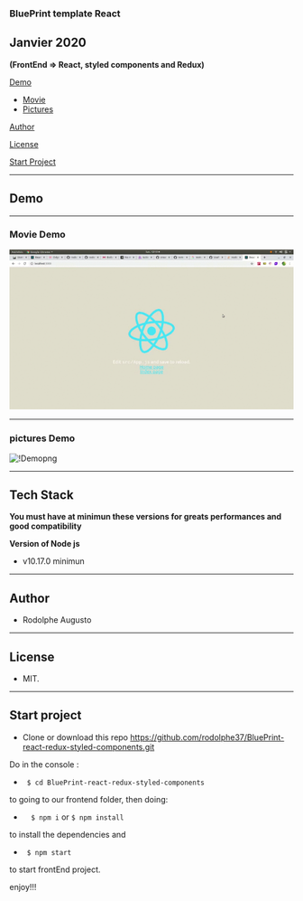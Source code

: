 ### BluePrint template React 

## Janvier 2020
 

**(FrontEnd => React, styled components and Redux)**



[Demo](#demo)

-  [Movie](#movie-demo)
-  [Pictures](#pictures-demo)




[Author](#author)

[License](#license)

[Start Project](#Start-project)

---
## Demo
---
### Movie Demo

![!Demogif](demo.gif)

---
### pictures Demo

![!Demopng](accueil.png)


---
 

## Tech Stack

 **You must have at minimun these versions for greats performances and good compatibility**

 **Version of Node js**
-    v10.17.0 minimun

---  

## Author 

- Rodolphe Augusto 

--- 

## License  

- MIT.

---

## Start project


- Clone or download this repo https://github.com/rodolphe37/BluePrint-react-redux-styled-components.git
 

 Do in the console :

-  ``` $ cd BluePrint-react-redux-styled-components```

to going to our frontend folder, then doing:

-  ```  $ npm i``` or ``` $ npm install ```

to install the dependencies and

-  ``` $ npm start```

to start  frontEnd project.

  

enjoy!!!
